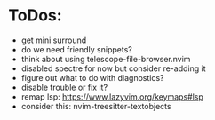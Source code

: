 # ToDos:

- get mini surround 
- do we need friendly snippets?
- think about using telescope-file-browser.nvim
- disabled spectre for now but consider re-adding it
- figure out what to do with diagnostics?
- disable trouble or fix it?
- remap lsp: https://www.lazyvim.org/keymaps#lsp
- consider this: nvim-treesitter-textobjects
